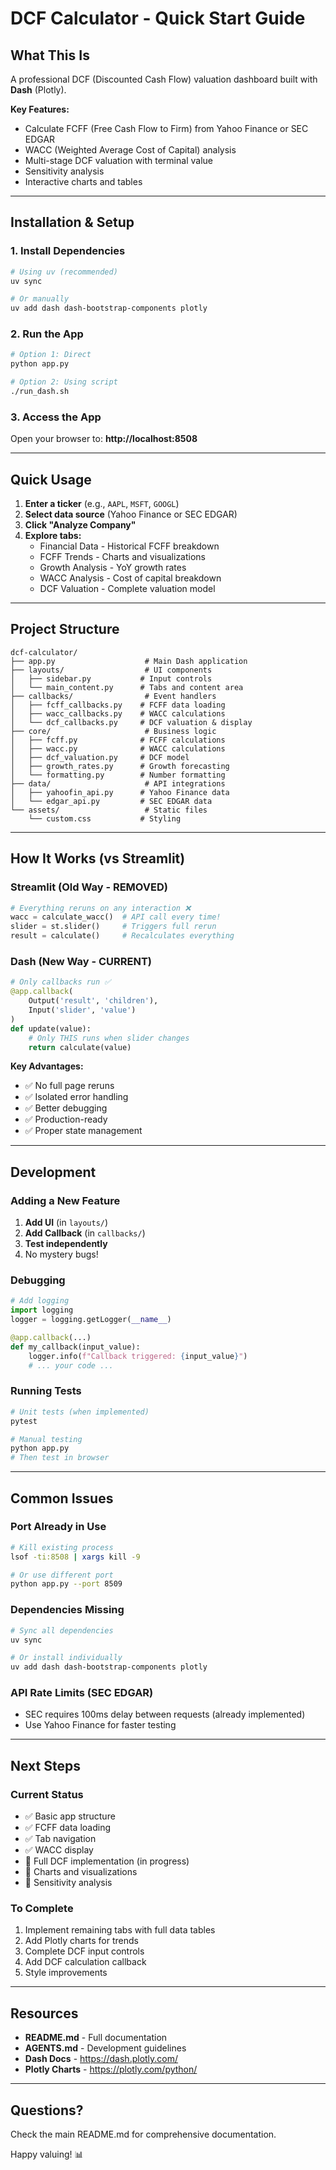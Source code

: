 # DCF Calculator - Quick Start Guide

## What This Is

A professional DCF (Discounted Cash Flow) valuation dashboard built with **Dash** (Plotly).

**Key Features:**
- Calculate FCFF (Free Cash Flow to Firm) from Yahoo Finance or SEC EDGAR
- WACC (Weighted Average Cost of Capital) analysis
- Multi-stage DCF valuation with terminal value
- Sensitivity analysis
- Interactive charts and tables

---

## Installation & Setup

### 1. Install Dependencies

```bash
# Using uv (recommended)
uv sync

# Or manually
uv add dash dash-bootstrap-components plotly
```

### 2. Run the App

```bash
# Option 1: Direct
python app.py

# Option 2: Using script
./run_dash.sh
```

### 3. Access the App

Open your browser to: **http://localhost:8508**

---

## Quick Usage

1. **Enter a ticker** (e.g., `AAPL`, `MSFT`, `GOOGL`)
2. **Select data source** (Yahoo Finance or SEC EDGAR)
3. **Click "Analyze Company"**
4. **Explore tabs:**
   - Financial Data - Historical FCFF breakdown
   - FCFF Trends - Charts and visualizations
   - Growth Analysis - YoY growth rates
   - WACC Analysis - Cost of capital breakdown
   - DCF Valuation - Complete valuation model

---

## Project Structure

```
dcf-calculator/
├── app.py                    # Main Dash application
├── layouts/                  # UI components
│   ├── sidebar.py           # Input controls
│   └── main_content.py      # Tabs and content area
├── callbacks/                # Event handlers
│   ├── fcff_callbacks.py    # FCFF data loading
│   ├── wacc_callbacks.py    # WACC calculations
│   └── dcf_callbacks.py     # DCF valuation & display
├── core/                     # Business logic
│   ├── fcff.py              # FCFF calculations
│   ├── wacc.py              # WACC calculations
│   ├── dcf_valuation.py     # DCF model
│   ├── growth_rates.py      # Growth forecasting
│   └── formatting.py        # Number formatting
├── data/                     # API integrations
│   ├── yahoofin_api.py      # Yahoo Finance data
│   └── edgar_api.py         # SEC EDGAR data
└── assets/                   # Static files
    └── custom.css           # Styling
```

---

## How It Works (vs Streamlit)

### Streamlit (Old Way - REMOVED)
```python
# Everything reruns on any interaction ❌
wacc = calculate_wacc()  # API call every time!
slider = st.slider()     # Triggers full rerun
result = calculate()     # Recalculates everything
```

### Dash (New Way - CURRENT)
```python
# Only callbacks run ✅
@app.callback(
    Output('result', 'children'),
    Input('slider', 'value')
)
def update(value):
    # Only THIS runs when slider changes
    return calculate(value)
```

**Key Advantages:**
- ✅ No full page reruns
- ✅ Isolated error handling
- ✅ Better debugging
- ✅ Production-ready
- ✅ Proper state management

---

## Development

### Adding a New Feature

1. **Add UI** (in `layouts/`)
2. **Add Callback** (in `callbacks/`)
3. **Test independently**
4. No mystery bugs!

### Debugging

```python
# Add logging
import logging
logger = logging.getLogger(__name__)

@app.callback(...)
def my_callback(input_value):
    logger.info(f"Callback triggered: {input_value}")
    # ... your code ...
```

### Running Tests

```bash
# Unit tests (when implemented)
pytest

# Manual testing
python app.py
# Then test in browser
```

---

## Common Issues

### Port Already in Use
```bash
# Kill existing process
lsof -ti:8508 | xargs kill -9

# Or use different port
python app.py --port 8509
```

### Dependencies Missing
```bash
# Sync all dependencies
uv sync

# Or install individually
uv add dash dash-bootstrap-components plotly
```

### API Rate Limits (SEC EDGAR)
- SEC requires 100ms delay between requests (already implemented)
- Use Yahoo Finance for faster testing

---

## Next Steps

### Current Status
- ✅ Basic app structure
- ✅ FCFF data loading
- ✅ Tab navigation
- ✅ WACC display
- 🚧 Full DCF implementation (in progress)
- 🚧 Charts and visualizations
- 🚧 Sensitivity analysis

### To Complete
1. Implement remaining tabs with full data tables
2. Add Plotly charts for trends
3. Complete DCF input controls
4. Add DCF calculation callback
5. Style improvements

---

## Resources

- **README.md** - Full documentation
- **AGENTS.md** - Development guidelines
- **Dash Docs** - https://dash.plotly.com/
- **Plotly Charts** - https://plotly.com/python/

---

## Questions?

Check the main README.md for comprehensive documentation.

Happy valuing! 📊
